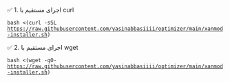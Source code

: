 ✅ 1. اجرای مستقیم با curl



<code>bash <(curl -sSL https://raw.githubusercontent.com/yasinabbasiiii/optimizer/main/xanmod-installer.sh)</code>



✅ 2. اجرای مستقیم با wget



<code>bash <(wget -qO- https://raw.githubusercontent.com/yasinabbasiiii/optimizer/main/xanmod-installer.sh)</code>
